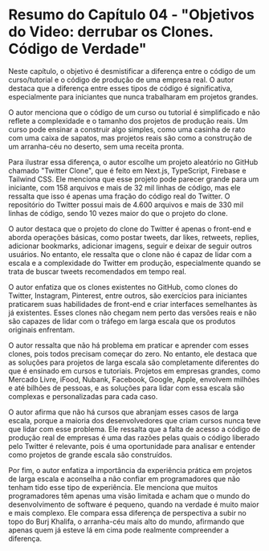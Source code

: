 # Resumo do Capítulo 04 - "Objetivos do Video: derrubar os Clones. Código de Verdade"

Neste capítulo, o objetivo é desmistificar a diferença entre o código de um curso/tutorial e o código de produção de uma empresa real. O autor destaca que a diferença entre esses tipos de código é significativa, especialmente para iniciantes que nunca trabalharam em projetos grandes.

O autor menciona que o código de um curso ou tutorial é simplificado e não reflete a complexidade e o tamanho dos projetos de produção reais. Um curso pode ensinar a construir algo simples, como uma casinha de rato com uma caixa de sapatos, mas projetos reais são como a construção de um arranha-céu no deserto, sem uma receita pronta.

Para ilustrar essa diferença, o autor escolhe um projeto aleatório no GitHub chamado "Twitter Clone", que é feito em Next.js, TypeScript, Firebase e Tailwind CSS. Ele menciona que esse projeto pode parecer grande para um iniciante, com 158 arquivos e mais de 32 mil linhas de código, mas ele ressalta que isso é apenas uma fração do código real do Twitter. O repositório do Twitter possui mais de 4.600 arquivos e mais de 330 mil linhas de código, sendo 10 vezes maior do que o projeto do clone.

O autor destaca que o projeto do clone do Twitter é apenas o front-end e aborda operações básicas, como postar tweets, dar likes, retweets, replies, adicionar bookmarks, adicionar imagens, seguir e deixar de seguir outros usuários. No entanto, ele ressalta que o clone não é capaz de lidar com a escala e a complexidade do Twitter em produção, especialmente quando se trata de buscar tweets recomendados em tempo real.

O autor enfatiza que os clones existentes no GitHub, como clones do Twitter, Instagram, Pinterest, entre outros, são exercícios para iniciantes praticarem suas habilidades de front-end e criar interfaces semelhantes às já existentes. Esses clones não chegam nem perto das versões reais e não são capazes de lidar com o tráfego em larga escala que os produtos originais enfrentam.

O autor ressalta que não há problema em praticar e aprender com esses clones, pois todos precisam começar do zero. No entanto, ele destaca que as soluções para projetos de larga escala são completamente diferentes do que é ensinado em cursos e tutoriais. Projetos em empresas grandes, como Mercado Livre, iFood, Nubank, Facebook, Google, Apple, envolvem milhões e até bilhões de pessoas, e as soluções para lidar com essa escala são complexas e personalizadas para cada caso.

O autor afirma que não há cursos que abranjam esses casos de larga escala, porque a maioria dos desenvolvedores que criam cursos nunca teve que lidar com esse problema. Ele ressalta que a falta de acesso a código de produção real de empresas é uma das razões pelas quais o código liberado pelo Twitter é relevante, pois é uma oportunidade para analisar e entender como projetos de grande escala são construídos.

Por fim, o autor enfatiza a importância da experiência prática em projetos de larga escala e aconselha a não confiar em programadores que não tenham tido esse tipo de experiência. Ele menciona que muitos programadores têm apenas uma visão limitada e acham que o mundo do desenvolvimento de software é pequeno, quando na verdade é muito maior e mais complexo. Ele compara essa diferença de perspectiva a subir no topo do Burj Khalifa, o arranha-céu mais alto do mundo, afirmando que apenas quem já esteve lá em cima pode realmente compreender a diferença.